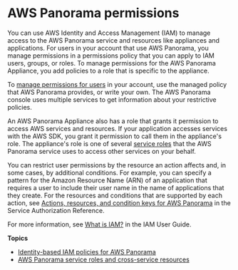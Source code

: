 # AWS Panorama permissions<a name="panorama-permissions"></a>

You can use AWS Identity and Access Management \(IAM\) to manage access to the AWS Panorama service and resources like appliances and applications\. For users in your account that use AWS Panorama, you manage permissions in a permissions policy that you can apply to IAM users, groups, or roles\. To manage permissions for the AWS Panorama Appliance, you add policies to a role that is specific to the appliance\.

To [manage permissions for users](permissions-roles.md) in your account, use the managed policy that AWS Panorama provides, or write your own\. The AWS Panorama console uses multiple services to get information about your restrictive policies\.

An AWS Panorama Appliance also has a role that grants it permission to access AWS services and resources\. If your application accesses services with the AWS SDK, you grant it permission to call them in the appliance's role\. The appliance's role is one of several [service roles](permissions-services.md) that the AWS Panorama service uses to access other services on your behalf\.

You can restrict user permissions by the resource an action affects and, in some cases, by additional conditions\. For example, you can specify a pattern for the Amazon Resource Name \(ARN\) of an application that requires a user to include their user name in the name of applications that they create\. For the resources and conditions that are supported by each action, see [Actions, resources, and condition keys for AWS Panorama](https://docs.aws.amazon.com/service-authorization/latest/reference/list_awspanorama.html) in the Service Authorization Reference\.

For more information, see [What is IAM?](https://docs.aws.amazon.com/IAM/latest/UserGuide/) in the IAM User Guide\.

**Topics**
+ [Identity\-based IAM policies for AWS Panorama](permissions-roles.md)
+ [AWS Panorama service roles and cross\-service resources](permissions-services.md)